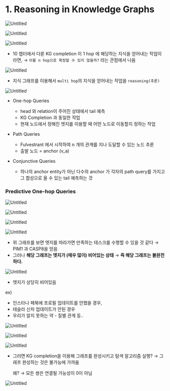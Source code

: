 # 1. Reasoning in Knowledge Graphs

![Untitled](1%20Reasoning%20in%20Knowledge%20Graphs%2043aec111db0644f49a5b13bc762c9abd/Untitled.png)

![Untitled](1%20Reasoning%20in%20Knowledge%20Graphs%2043aec111db0644f49a5b13bc762c9abd/Untitled%201.png)

![Untitled](1%20Reasoning%20in%20Knowledge%20Graphs%2043aec111db0644f49a5b13bc762c9abd/Untitled%202.png)

- 10 챕터에서 다룬 KG completion 이 1 hop 에 해당하는 지식을 얻어내는 작업이라면, 
→ `이를 n hop으로 확장할 수 있지 않을까?` 라는 관점에서 나옴

![Untitled](1%20Reasoning%20in%20Knowledge%20Graphs%2043aec111db0644f49a5b13bc762c9abd/Untitled%203.png)

- 지식 그래프를 이용해서 `multi hop`의 지식을 얻어내는 작업을 `reasoning(추론)`

![Untitled](1%20Reasoning%20in%20Knowledge%20Graphs%2043aec111db0644f49a5b13bc762c9abd/Untitled%204.png)

- One-hop Queries
    - head 와 relation이 주어진 상태에서 tail 예측
    - KG Completion 과 동일한 작업
    - 현재 노드에서 정해진 엣지를 이용할 때 어떤 노드로 이동할지 정하는 작업
    
- Path Queries
    - Fulvestrant 에서 시작하여 n 개의 관계를 지나 도달할 수 있는 노드 추론
    - 출발 노드 = anchor (v_a)
    
- Conjunctive Queries
    - 하나의 anchor entity가 아닌 다수의 anchor 가 각자의 path query를 가지고 그 합성으로 올 수 있는 tail 예측하는 것

### Predictive One-hop Queries

![Untitled](1%20Reasoning%20in%20Knowledge%20Graphs%2043aec111db0644f49a5b13bc762c9abd/Untitled%205.png)

![Untitled](1%20Reasoning%20in%20Knowledge%20Graphs%2043aec111db0644f49a5b13bc762c9abd/Untitled%206.png)

![Untitled](1%20Reasoning%20in%20Knowledge%20Graphs%2043aec111db0644f49a5b13bc762c9abd/Untitled%207.png)

![Untitled](1%20Reasoning%20in%20Knowledge%20Graphs%2043aec111db0644f49a5b13bc762c9abd/Untitled%208.png)

- 위 그래프를 보면 엣지를 따라가면 만족하는 테스크를 수행할 수 있을 것 같다
→ PIM1 과 CASP8을 얻음
- 그러나 **해당 그래프는 엣지가 (매우 많이) 비어있는 상태**
→ **즉 해당 그래프는 불완전하다.**

![Untitled](1%20Reasoning%20in%20Knowledge%20Graphs%2043aec111db0644f49a5b13bc762c9abd/Untitled%209.png)

- 엣지가 상당히 비어있음

ex) 

- 인스타나 페북에 프로필 업데이트를 안했을 경우,
- 테슬라 신차 업데이트가 안된 경우
- 우리가 알지 못하는 약 - 질별 관계 등..

![Untitled](1%20Reasoning%20in%20Knowledge%20Graphs%2043aec111db0644f49a5b13bc762c9abd/Untitled%2010.png)

 

![Untitled](1%20Reasoning%20in%20Knowledge%20Graphs%2043aec111db0644f49a5b13bc762c9abd/Untitled%2011.png)

![Untitled](1%20Reasoning%20in%20Knowledge%20Graphs%2043aec111db0644f49a5b13bc762c9abd/Untitled%2012.png)

- 그러면 KG completion을 이용해 그래프를 완성시키고 탐색 알고리즘 실행?
→ 그래프 완성하는 것은 불가능에 가까움
    
    왜? → 모든 쌍은 연결될 가능성이 0이 아님
    

![Untitled](1%20Reasoning%20in%20Knowledge%20Graphs%2043aec111db0644f49a5b13bc762c9abd/Untitled%2013.png)
